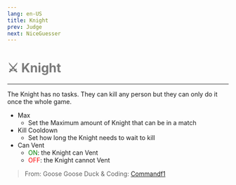 ```yaml
---
lang: en-US
title: Knight
prev: Judge
next: NiceGuesser
---
```


# <font color="#7a7a7a">⚔️ <b>Knight</b></font> <Badge text="Killing" type="tip" vertical="middle"/>
---

The Knight has no tasks. They can kill any person but they can only do it once the whole game.
* Max
  * Set the Maximum amount of Knight that can be in a match
* Kill Cooldown
  * Set how long the Knight needs to wait to kill
* Can Vent
  * <font color=green>ON</font>: the Knight can Vent
  * <font color=red>OFF</font>: the Knight cannot Vent

> From: Goose Goose Duck & Coding: [Commandf1](https://github.com/commandf1)
